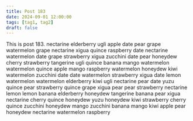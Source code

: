 ```yaml
---
title: Post 183
date: 2024-09-01 12:00:00
tags: [tag1, tag2]
draft: false
---
```

This is post 183.
nectarine
elderberry
ugli
apple
date
pear
grape
watermelon
grape
nectarine
xigua
quince
raspberry
date
nectarine
watermelon
date
grape
strawberry
xigua
zucchini
date
pear
honeydew
cherry
strawberry
tangerine
ugli
quince
banana
mango
watermelon
watermelon
quince
apple
mango
raspberry
watermelon
honeydew
kiwi
watermelon
zucchini
date
date
watermelon
strawberry
xigua
date
lemon
watermelon
watermelon
elderberry
kiwi
ugli
nectarine
pear
date
yuzu
quince
pear
strawberry
quince
grape
xigua
pear
pear
strawberry
nectarine
lemon
lemon
banana
elderberry
honeydew
tangerine
banana
pear
xigua
nectarine
cherry
quince
honeydew
yuzu
honeydew
kiwi
strawberry
cherry
quince
zucchini
honeydew
mango
zucchini
banana
mango
kiwi
apple
pear
honeydew
nectarine
watermelon
raspberry
